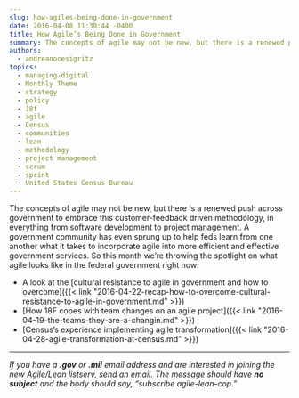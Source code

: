 ```yaml
---
slug: how-agiles-being-done-in-government
date: 2016-04-08 11:30:44 -0400
title: How Agile’s Being Done in Government
summary: The concepts of agile may not be new, but there is a renewed push across government to embrace this customer-feedback driven methodology, in everything from software development to project management. A government community has even sprung up to help feds learn from one another what it takes to incorporate agile into more efficient and effective
authors:
  - andreanocesigritz
topics:
  - managing-digital
  - Monthly Theme
  - strategy
  - policy
  - 18f
  - agile
  - Census
  - communities
  - lean
  - methodology
  - project management
  - scrum
  - sprint
  - United States Census Bureau
---
```


The concepts of agile may not be new, but there is a renewed push across government to embrace this customer-feedback driven methodology, in everything from software development to project management. A government community has even sprung up to help feds learn from one another what it takes to incorporate agile into more efficient and effective government services. So this month we’re throwing the spotlight on what agile looks like in the federal government right now:

  * A look at the [cultural resistance to agile in government and how to overcome]({{< link "2016-04-22-recap-how-to-overcome-cultural-resistance-to-agile-in-government.md" >}})
  * [How 18F copes with team changes on an agile project]({{< link "2016-04-19-the-teams-they-are-a-changin.md" >}})
  * [Census’s experience implementing agile transformation]({{< link "2016-04-28-agile-transformation-at-census.md" >}})

* * * 

_If you have a **.gov** or **.mil** email address and are interested in joining the new Agile/Lean listserv, [send an email](mailto:listserv@listserv.gsa.gov). The message should have **no subject** and the body should say, &#8220;subscribe agile-lean-cop.&#8221;_
